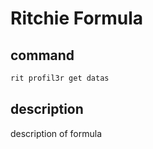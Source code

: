 # Ritchie Formula

## command

```bash
rit profil3r get datas
```

## description

description of formula

